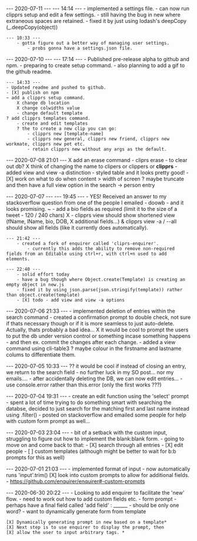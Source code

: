 --- 2020-07-11 ---
	--- 14:14 ---
		- implemented a settings file.
		- can now run clipprs setup and edit a few settings.
		- still having the bug in new where extraneous spaces are retained. 
	- fixed it by just using lodash's deepCopy (_.deepCopy(object))

	--- 10:33 ---
		- gotta figure out a better way of managing user settings.
			- probs gonna have a settings.json file.


--- 2020-07-10 ---
  --- 17:14 ---
	- Published pre-release alpha to github and npm.
	- preparing to create setup command.
	- also planning to add a gif to the github readme.

	--- 14:33 ---
	- Updated readme and pushed to github. 
	- [X] publish on npm
	~ add a clipprs setup command.
		X change db location 
		X change colwidths value
		- change default template
	? add clipprs templates command.
		- create and edit templates
		? the to create a new clip you can go:
			- clipprs new [template-name]
			- clipprs new general, clipprs new friend, clipprs new workmate, clipprs new pet etc.
			- retain clipprs new without any args as the default.


--- 2020-07-08 21:01 ---
	X add an erase command - cliprs erase - to clear out db?
	X think of changing the name to clipers or clippers or **clipprs**
	- added view and view -a distinction
	- styled table and it looks pretty good!
		- [X] work on what to do when content > width of screen
			? maybe truncate and then have a full view option in the search -> person entry


--- 2020-07-07 ---
	--- 19:45 ---
	- YES! Received an answer to my stackoverflow question from one of the people I emailed - doowb - and it looks promising. 
	~ - add a bio fields as required (limit it to the size of a tweet - 120 / 240 chars)
	X - clipprs view should show shortened view (fName, lName, bio, DOB, X additional fields...) & clipprs view -a / --all should show all fields (like it currently does automatically).
	
	--- 21:42 ---
		- created a fork of enquirer called 'cliprs-enquirer'. 
			- currently this adds the ability to remove non-required fields from an Editable using ctrl+r, with ctrl+n used to add elements. 

	--- 22:40 ---
		- solid effort today
		- have a bug though where Object.create(Template) is creating an empty object in new.js
		- fixed it by using json.parse(json.stringify(template)) rather than object.create(template)
		- [X] todo - add view and view -a options


--- 2020-07-06 21:33 ---
	- implemented deletion of entries within the search command
		- created a confirmation prompt to double check, not sure if thats necessary though or if it is more seamless to just auto-delete. Actually, thats probably a bad idea...
		X it would be cool to prompt the users to put the db under version control or something incase something happens - and then ex. commit the changes after each change.
		- added a view command using cli-table3
			? maybe colour in the firstname and lastname colums to differentiate them.


--- 2020-07-05 10:33 --- 
	?? it would be cool if instead of closing an entry, we return to the search field
	- no further luck in my SO post... nor my emails....
	- after accidentally deleting the DB, we can now edit entries...
	- use console.error rather than this.error (only the first works ???)
	


--- 2020-07-04 19:31 ---
	- create an edit function using the 'select' prompt
	- spent a lot of time trying to do something smart with searching the databse, decided to just search for the matching first and last name instead using .filter()
	- posted on stackoverflow and emailed some people for help with custom form prompt as well...


--- 2020-07-03 23:04 ---
	- bit of a setback with the custom input, struggling to figure out how to implement the blank:blank form. 
	- going to move on and come back to that: 
		- [X] search through all entries
		- [X] edit people
		- [ ] custom templates (although might be better to wait for b:b prompts for this as well)



--- 2020-07-01 21:03 ---
	- implemented format of input
		- now automatically runs 'input'.trim()
	[X] look into custom prompts to allow for additional fields. 
		- https://github.com/enquirer/enquirer#-custom-prompts



--- 2020-06-30 20:22 ---
	- Looking to add enquirer to facilitate the 'new' flow. 
		- need to work out how to add custom fields etc. 
		- form prompt
			- perhaps have a final field called 'add field' : ______
				- should be only one word? 
		- want to dynamically generate form from template

	[X] Dynamically generating prompt in new based on a template*
	[X] Next step is to use enquirer to display the prompt, then 
	[X] allow the user to input arbitrary tags. * 